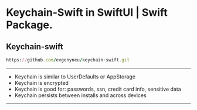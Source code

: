 Keychain-Swift in SwiftUI | Swift Package.
========

Keychain-swift
--------
````ruby
https://github.com/evgenyneu/keychain-swift.git
````
--------

- Keychain is similar to UserDefaults or AppStorage
- Keychain is encrypted
- Keychain is good for: passwords, ssn, credit card info, sensitive data
- Keychain persists between installs and across devices

--------
